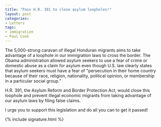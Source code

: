 ```yaml
---
title: "Pass H.R. 391 to close asylum loopholes!"
layout: post
categories:
- Letters
tags:
- immigration
- Paul Cook
---
```


The 5,000-strong caravan of illegal Honduran migrants aims to take advantage of a loophole in our immigration laws to cross the border. The Obama administration allowed asylum seekers to use a fear of crime or domestic abuse as a claim for asylum even though U.S. law clearly states that asylum seekers must have a fear of "persecution in their home country because of their race, religion, nationality, political opinion, or membership in a particular social group."

H.R. 391, the Asylum Reform and Border Protection Act, would close this loophole and prevent illegal economic migrants from taking advantage of our asylum laws by filing false claims.

I urge you to support this legislation and do all you can to get it passed!

{% include signature.html %}
